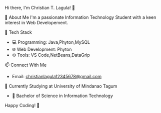 Hi there, I'm Christian T. Lagula! 👋

🚀 About Me
I'm a passionate Information Technology Student with a keen interest in Web Developement.

🔧 Tech Stack
- 💻 Programming: Java,Phyton,MySQL
- 🌐 Web Development: Phyton
- ⚙️ Tools: VS Code,NetBeans,DataGrip


📫 Connect With Me
- Email: christianlagula12345678@gmail.com

🎯 Currently Studying at University of Mindanao Tagum
- 🚀 Bachelor of Science in Information Technology

Happy Coding! 🚀
